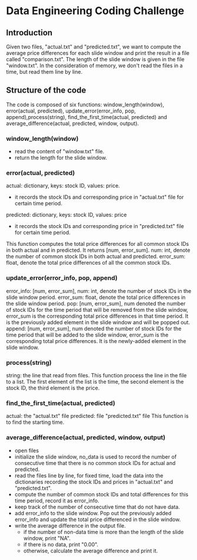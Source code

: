 # Data Engineering Coding Challenge

## Introduction
Given two files, "actual.txt" and "predicted.txt", we want to compute the average price differences for each slide window and print the result in a file called "comparison.txt". The length of the slide window is given in the file "window.txt". In the consideration of memory, we don't read the files in a time, but read them line by line. 

## Structure of the code
The code is composed of six functions: window_length(window), error(actual, predicted), update_error(error_info, pop, append),process(string), find_the_first_time(actual, predicted) and average_difference(actual, predicted, window, output).

### window_length(window)
- read the content of "window.txt" file.
- return the length for the slide window.

### error(actual, predicted)
actual: dictionary, keys: stock ID, values: price.
- it records the stock IDs and corresponding price in "actual.txt" file for certain time period.

predicted: dictionary, keys: stock ID, values: price
- it records the stock IDs and corresponding price in "predicted.txt" file for certain time period.

This function computes the total price differences for all common stock IDs in both actual and in predicted. It returns [num, error_sum].
num: int, denote the number of common stock IDs in both actual and predicted.
error_sum: float, denote the total price differences of all the common stock IDs.

### update_error(error_info, pop, append)
error_info: [num, error_sum], 
num: int, denote the number of stock IDs in the slide window period.
error_sum: float, denote the total price differences in the slide window period.
pop: [num, error_sum], num denoted the number of stock IDs for the time period that will be removed from the slide window, error_sum is the corresponding total price differences in that time period. It is the previously added element in the slide window and will be popped out.
append: [num, error_sum], num denoted the number of stock IDs for the time period that will be added to the slide window, error_sum is the corresponding total price differences. It is the newly-added element in the slide window.

### process(string)
string: the line that read from files. This function process the line in the file to a list. The first element of the list is the time, the second element is the stock ID, the third element is the price.

### find_the_first_time(actual, predicted)
actual: the "actual.txt" file
predicted: file "predicted.txt" file
This function is to find the starting time.

### average_difference(actual, predicted, window, output)
- open files
- initialize the slide window, no_data is used to record the number of consecutive time that there is no common stock IDs for actual and predicted.
- read the files line by line, for fixed time, load the data into the dictionaries recording the stock IDs and prices in "actual.txt" and "predicted.txt".
- compute the number of common stock IDs and total differences for this time period, record it as error_info.
- keep track of the number of consecutive time that do not have data.
- add error_info to the slide window. Pop out the previously added error_info and update the total price differenced in the slide window.
- write the average difference in the output file.
  - if the number of non-data time is more than the length of the slide window, print "NA".
  - if there is no data, print "0.00".
  - otherwise, calculate the average difference and print it.





